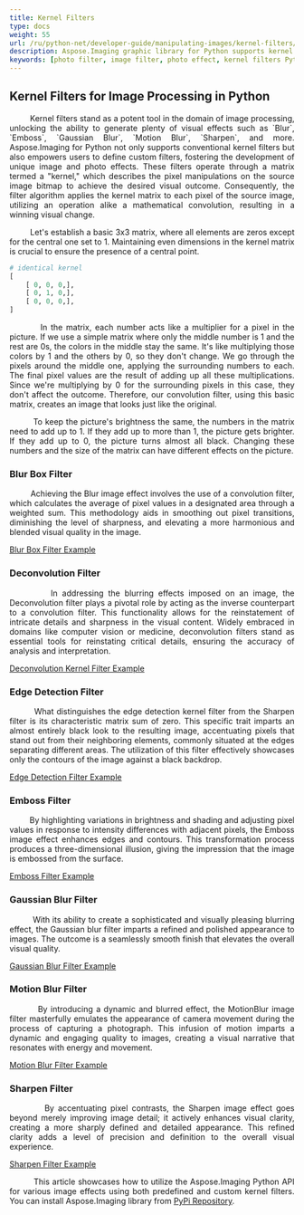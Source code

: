 ```yaml
---
title: Kernel Filters
type: docs
weight: 55
url: /ru/python-net/developer-guide/manipulating-images/kernel-filters/
description: Aspose.Imaging graphic library for Python supports kernel filters.
keywords: [photo filter, image filter, photo effect, kernel filters Python, custom filters]
---
```


## Kernel Filters for Image Processing in Python

<p align='justify'>
&nbsp;&nbsp;&nbsp;&nbsp;&nbsp;&nbsp;&nbsp;&nbsp;
Kernel filters stand as a potent tool in the domain of image processing, unlocking the ability to generate plenty of visual effects such as `Blur`, `Emboss`, `Gaussian Blur`, `Motion Blur`, `Sharpen`, and more. Aspose.Imaging for Python not only supports conventional kernel filters but also empowers users to define custom filters, fostering the development of unique image and photo effects. These filters operate through a matrix termed a "kernel," which describes the pixel manipulations on the source image bitmap to achieve the desired visual outcome. Consequently, the filter algorithm applies the kernel matrix to each pixel of the source image, utilizing an operation alike a mathematical convolution, resulting in a winning visual change.
</p>

<p align='justify'>
&nbsp;&nbsp;&nbsp;&nbsp;&nbsp;&nbsp;&nbsp;&nbsp;
Let's establish a basic 3x3 matrix, where all elements are zeros except for the central one set to 1. Maintaining even dimensions in the kernel matrix is crucial to ensure the presence of a central point.
</p>

```python
# identical kernel 
[
    [ 0, 0, 0,],
    [ 0, 1, 0,],
    [ 0, 0, 0,],
]
```

<p align='justify'>
&nbsp;&nbsp;&nbsp;&nbsp;&nbsp;&nbsp;&nbsp;&nbsp;
In the matrix, each number acts like a multiplier for a pixel in the picture. If we use a simple matrix where only the middle number is 1 and the rest are 0s, the colors in the middle stay the same. It's like multiplying those colors by 1 and the others by 0, so they don't change. We go through the pixels around the middle one, applying the surrounding numbers to each. The final pixel values are the result of adding up all these multiplications. Since we're multiplying by 0 for the surrounding pixels in this case, they don't affect the outcome. Therefore, our convolution filter, using this basic matrix, creates an image that looks just like the original.
</p>

<p align='justify'>
&nbsp;&nbsp;&nbsp;&nbsp;&nbsp;&nbsp;&nbsp;&nbsp;
To keep the picture's brightness the same, the numbers in the matrix need to add up to 1. If they add up to more than 1, the picture gets brighter. If they add up to 0, the picture turns almost all black. Changing these numbers and the size of the matrix can have different effects on the picture.
</p>

### Blur Box Filter

<p align='justify'>
&nbsp;&nbsp;&nbsp;&nbsp;&nbsp;&nbsp;&nbsp;&nbsp;
Achieving the Blur image effect involves the use of a convolution filter, which calculates the average of pixel values in a designated area through a weighted sum. This methodology aids in smoothing out pixel transitions, diminishing the level of sharpness, and elevating a more harmonious and blended visual quality in the image.
</p>

<a href="./blur-filter/">Blur Box Filter Example</a>

### Deconvolution Filter

<p align='justify'>
&nbsp;&nbsp;&nbsp;&nbsp;&nbsp;&nbsp;&nbsp;&nbsp;
In addressing the blurring effects imposed on an image, the Deconvolution filter plays a pivotal role by acting as the inverse counterpart to a convolution filter. This functionality allows for the reinstatement of intricate details and sharpness in the visual content. Widely embraced in domains like computer vision or medicine, deconvolution filters stand as essential tools for reinstating critical details, ensuring the accuracy of analysis and interpretation.
</p>

<a href="./deconvolution-filter/">Deconvolution Kernel Filter Example</a>

### Edge Detection Filter

<p align='justify'>
&nbsp;&nbsp;&nbsp;&nbsp;&nbsp;&nbsp;&nbsp;&nbsp;
What distinguishes the edge detection kernel filter from the Sharpen filter is its characteristic matrix sum of zero. This specific trait imparts an almost entirely black look to the resulting image, accentuating pixels that stand out from their neighboring elements, commonly situated at the edges separating different areas. The utilization of this filter effectively showcases only the contours of the image against a black backdrop.
</p>

<a href="./edge-detection-filter/">Edge Detection Filter Example</a>

### Emboss Filter

<p align='justify'>
&nbsp;&nbsp;&nbsp;&nbsp;&nbsp;&nbsp;&nbsp;&nbsp;
By highlighting variations in brightness and shading and adjusting pixel values in response to intensity differences with adjacent pixels, the Emboss image effect enhances edges and contours. This transformation process produces a three-dimensional illusion, giving the impression that the image is embossed from the surface.
</p>

<a href="./emboss-filter/">Emboss Filter Example</a>

### Gaussian Blur Filter

<p align='justify'>
&nbsp;&nbsp;&nbsp;&nbsp;&nbsp;&nbsp;&nbsp;&nbsp;
With its ability to create a sophisticated and visually pleasing blurring effect, the Gaussian blur filter imparts a refined and polished appearance to images. The outcome is a seamlessly smooth finish that elevates the overall visual quality.
</p>

<a href="./gaussian-blur-filter/">Gaussian Blur Filter Example</a>

### Motion Blur Filter

<p align='justify'>
&nbsp;&nbsp;&nbsp;&nbsp;&nbsp;&nbsp;&nbsp;&nbsp;
By introducing a dynamic and blurred effect, the MotionBlur image filter masterfully emulates the appearance of camera movement during the process of capturing a photograph. This infusion of motion imparts a dynamic and engaging quality to images, creating a visual narrative that resonates with energy and movement.
</p>

<a href="./motion-blur-filter/">Motion Blur Filter Example</a>

### Sharpen Filter

<p align='justify'>
&nbsp;&nbsp;&nbsp;&nbsp;&nbsp;&nbsp;&nbsp;&nbsp;
By accentuating pixel contrasts, the Sharpen image effect goes beyond merely improving image detail; it actively enhances visual clarity, creating a more sharply defined and detailed appearance. This refined clarity adds a level of precision and definition to the overall visual experience.
</p>

<a href="./sharpen-filter/">Sharpen Filter Example</a>

<p align='justify'>
&nbsp;&nbsp;&nbsp;&nbsp;&nbsp;&nbsp;&nbsp;&nbsp;
This article showcases how to utilize the Aspose.Imaging Python API for various image effects using both predefined and custom kernel filters. You can install Aspose.Imaging library from <a href="https://pypi.org/project/aspose-imaging-python-net/">PyPi Repository</a>.
</p>
